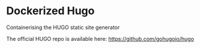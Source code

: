 # Dockerized Hugo
Containerising the HUGO static site generator

The official HUGO repo is available here:
https://github.com/gohugoio/hugo
